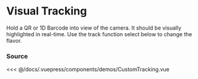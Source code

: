 # Visual Tracking

Hold a QR or 1D Barcode into view of the camera.
It should be visually highlighted in real-time.
Use the track function select below to change the flavor.

<ClientOnly>
  <DemoWrapper component="CustomTracking" />
</ClientOnly>

### Source

<<< @/docs/.vuepress/components/demos/CustomTracking.vue
